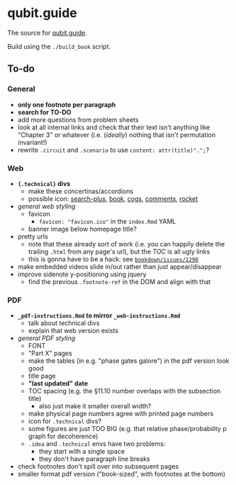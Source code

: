 # qubit.guide

The source for [qubit.guide](https://qubit.guide).

Build using the `./build_book` script.


## To-do

### General

- **only one footnote per paragraph**
- **search for TO-DO**
- add more questions from problem sheets
- look at all internal links and check that their text isn't anything like "Chapter 3" or whatever (i.e. (*ideally*) nothing that isn't permutation invariant!)
- rewrite `.circuit` and `.scenario` to use `content: attr(title)".";`?


### Web

- **`{.technical}` divs**
    + make these concertinas/accordions
    + possible icon: [search-plus](https://fontawesome.com/v4/icon/search-plus), [book](https://fontawesome.com/v4/icon/book), [cogs](https://fontawesome.com/v4/icon/cogs), [comments](https://fontawesome.com/v4/icon/comments), [rocket](https://fontawesome.com/v4/icon/rocket)
- *general web styling*
    + favicon
        * `favicon: "favicon.ico"` in the `index.Rmd` YAML
    + banner image below homepage title?
- pretty urls
    + note that these already sort of work (i.e. you can happily delete the trailing `.html` from any page's url), but the *TOC* is all ugly links
    + this is gonna have to be a hack: see [`bookdown/issues/1298`](https://github.com/rstudio/bookdown/issues/1298)
- make embedded videos slide in/out rather than just appear/disappear
- improve sidenote y-positioning using jquery
    + find the previous `.footnote-ref` in the DOM and align with that

### PDF

- **`_pdf-instructions.Rmd` to mirror `_web-instructions.Rmd`**
    + talk about technical divs
    + explain that web version exists
- *general PDF styling*
    + FONT
    + "Part X" pages
    + make the tables (in e.g. "phase gates galore") in the pdf version look good
    + title page
    + **"last updated" date**
    + TOC spacing (e.g. the §11.10 number overlaps with the subsection title)
        * also just make it smaller overall width?
    + make physical page numbers agree with printed page numbers
    + icon for `.technical` divs?
    + some figures are just TOO BIG (e.g. that relative phase/probability p graph for decoherence)
    + `.idea` and `.technical` envs have two problems:
        * they start with a single space
        * they don't have paragraph line breaks
- check footnotes don't spill over into subsequent pages
- smaller format pdf version ("book-sized", with footnotes at the bottom)
